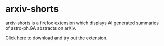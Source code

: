 # arxiv-shorts
arxiv-shorts is a firefox extension which displays AI generated summaries of astro-ph.GA abstracts on arXiv.

Click [here](extension/2ef7051220f4409e8238-0.1.1.xpi) to download and try out the extension.
